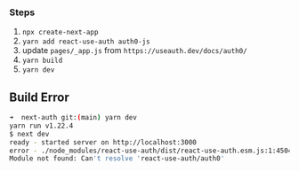 ### Steps 

1. `npx create-next-app`
2. `yarn add react-use-auth auth0-js`
3. update `pages/_app.js` from `https://useauth.dev/docs/auth0/` 
4. `yarn build`
5. `yarn dev`



## Build Error

```bash
➜  next-auth git:(main) yarn dev
yarn run v1.22.4
$ next dev
ready - started server on http://localhost:3000
error - ./node_modules/react-use-auth/dist/react-use-auth.esm.js:1:4504
Module not found: Can't resolve 'react-use-auth/auth0'
```